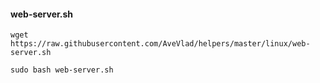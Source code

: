 #### web-server.sh

~~~
wget https://raw.githubusercontent.com/AveVlad/helpers/master/linux/web-server.sh
~~~

~~~
sudo bash web-server.sh
~~~
